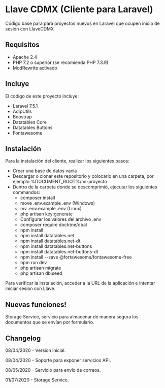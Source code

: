 # Llave CDMX (Cliente para Laravel)

Código base para para proyectos nuevos en Laravel que ocupen inicio de sesión con LlaveCDMX

## Requisitos
- Apache 2.4 
- PHP 7.2 o superior (se recomienda PHP 7.3.9)
- ModRewrite activado

## Incluye
El codigo de este proyecto incluye:
- Laravel 7.5.1
- AdipUtils
- Boostrap
- Datatables Core
- Datatables Buttons
- Fontawesome

## Instalación
Para la instalación del cliente, realizar los siguientes pasos:
- Crear una base de datos vacía
- Descargar o clonar este repositorio y colocarlo en una carpeta, por ejemplo %DOCUMENT_ROOT%/mi-proyecto
- Dentro de la carpeta donde se descomprimió, ejecutar los siguientes commandos:
  - composer install
  - move .env.example .env (Windows)
  - mv .env.example .env (Linux)
  - php artisan key:generate
  - Configurar los valores del archivo .env
  - composer require doctrine/dbal
  - npm install
  - npm install datatables.net
  - npm install datatables.net-dt
  - npm install datatables.net-buttons
  - npm install datatables.net-buttons-dt
  - npm install --save @fortawesome/fontawesome-free
  - npm run dev
  - php artisan migrate
  - php artisan db:seed

Para verificar la instalación, acceder a la URL de la aplicación e intentar iniciar sesion con Llave.

## Nuevas funciones!
Storage Service, servicio para almacenar de manera segura los documentos que se envían por formulario.

## Changelog
08/04/2020 - Version inicial.

08/04/2020 - Soporte para exponer servicios API.

08/05/2020 - Servicio para envío de correos.

01/07/2020 - Storage Service.

